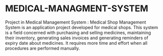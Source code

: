 # MEDICAL-MANAGMENT-SYSTEM
Project in Medical Management System : Medical Shop Management System is an application project developed for medical shops. This system is a field concerned with purchasing and selling medicines, maintaining their inventory, generating sales invoices and generating reminders of expiry date about medicines. It requires more time and effort when all procedures are performed manually.

